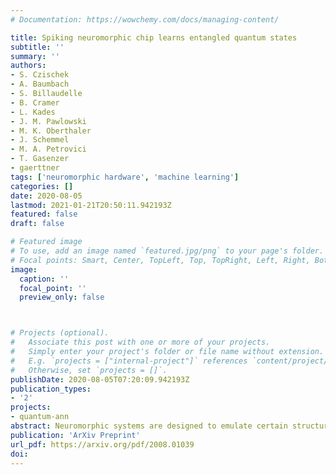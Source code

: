 ```yaml
---
# Documentation: https://wowchemy.com/docs/managing-content/

title: Spiking neuromorphic chip learns entangled quantum states
subtitle: ''
summary: ''
authors:
- S. Czischek
- A. Baumbach
- S. Billaudelle
- B. Cramer
- L. Kades
- J. M. Pawlowski
- M. K. Oberthaler
- J. Schemmel
- M. A. Petrovici
- T. Gasenzer
- gaerttner
tags: ['neuromorphic hardware', 'machine learning']
categories: []
date: 2020-08-05
lastmod: 2021-01-21T20:50:11.942193Z
featured: false
draft: false

# Featured image
# To use, add an image named `featured.jpg/png` to your page's folder.
# Focal points: Smart, Center, TopLeft, Top, TopRight, Left, Right, BottomLeft, Bottom, BottomRight.
image:
  caption: ''
  focal_point: ''
  preview_only: false



# Projects (optional).
#   Associate this post with one or more of your projects.
#   Simply enter your project's folder or file name without extension.
#   E.g. `projects = ["internal-project"]` references `content/project/deep-learning/index.md`.
#   Otherwise, set `projects = []`.
publishDate: 2020-08-05T07:20:09.942193Z
publication_types:
- '2'
projects:
- quantum-ann
abstract: Neuromorphic systems are designed to emulate certain structural and dynamical properties of biological neuronal networks, with the aim of inheriting the brain's functional performance and energy efficiency in artificial-intelligence applications. Among the platforms existing today, the spike-based BrainScaleS system stands out by realizing fast analog dynamics which can boost computationally expensive tasks. Here we use the latest BrainScaleS generation for the algorithm-free simulation of quantum systems, thereby opening up an entirely new application space for these devices. This requires an appropriate spike-based representation of quantum states and an associated training method for imprinting a desired target state onto the network. We employ a representation of quantum states using probability distributions, enabling the use of a Bayesian sampling framework for spiking neurons. For training, we developed a Hebbian learning scheme that explicitly exploits the inherent speed of the substrate, which enables us to realize a variety of network topologies. We encoded maximally entangled states of up to four qubits and observed fidelities that imply genuine N-partite entanglement. In particular, the encoding of entangled pure and mixed two-qubit states reaches a quality that allows the observation of Bell correlations, thus demonstrating that non-classical features of quantum systems can be captured by spiking neural dynamics. Our work establishes an intriguing connection between quantum systems and classical spiking networks, and demonstrates the feasibility of simulating quantum systems with neuromorphic hardware.
publication: 'ArXiv Preprint'
url_pdf: https://arxiv.org/pdf/2008.01039
doi: 
---
```

